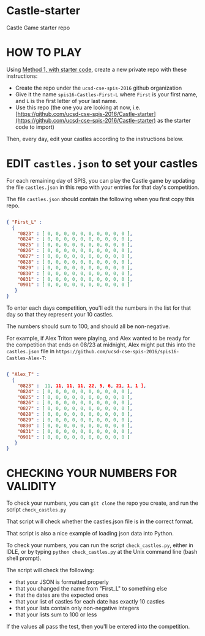 # Castle-starter

Castle Game starter repo

# HOW TO PLAY

Using [Method 1, with starter code](http://ucsd-cse-spis-2016.github.io/topics/github_create_repo/#method1), create a new private repo with these instructions:

* Create the repo under the `ucsd-cse-spis-2016` github organization
* Give it the name `spis16-Castles-First-L` where `First` is your first name, and `L` is the first letter of 
    your last name.
* Use this repo (the one you are looking at now, i.e. [https://github.com/ucsd-cse-spis-2016/Castle-starter](https://github.com/ucsd-cse-spis-2016/Castle-starter) as the starter code to import)

Then, every day, edit your castles according to the instructions below.

# EDIT `castles.json` to set your castles

For each remaining day of SPIS, you can play the Castle game by updating the file `castles.json` in this repo
with your entries for that day's competition.

The file `castles.json` should contain the following when you first copy this repo. 

```json

{ "First_L" : 
  { 
    "0823" : [ 0, 0, 0, 0, 0, 0, 0, 0, 0, 0 ],
    "0824" : [ 0, 0, 0, 0, 0, 0, 0, 0, 0, 0 ],
    "0825" : [ 0, 0, 0, 0, 0, 0, 0, 0, 0, 0 ],
    "0826" : [ 0, 0, 0, 0, 0, 0, 0, 0, 0, 0 ],
    "0827" : [ 0, 0, 0, 0, 0, 0, 0, 0, 0, 0 ],
    "0828" : [ 0, 0, 0, 0, 0, 0, 0, 0, 0, 0 ],
    "0829" : [ 0, 0, 0, 0, 0, 0, 0, 0, 0, 0 ],
    "0830" : [ 0, 0, 0, 0, 0, 0, 0, 0, 0, 0 ],
    "0831" : [ 0, 0, 0, 0, 0, 0, 0, 0, 0, 0 ],
    "0901" : [ 0, 0, 0, 0, 0, 0, 0, 0, 0, 0 ]
   }
}
```

To enter each days competition, you'll edit the numbers in the list for that day so that they represent your 10 castles.

The numbers should sum to 100, and should all be non-negative.



For example, if Alex Triton were playing, and Alex wanted to be ready for the competition that ends on 08/23 at midnight, 
Alex might put this into the `castles.json` file in `https://github.com/ucsd-cse-spis-2016/spis16-Castles-Alex-T`:

```json

{ "Alex_T" : 
  { 
    "0823" :  11, 11, 11, 11, 22, 5, 6, 21, 1, 1 ],
    "0824" : [ 0, 0, 0, 0, 0, 0, 0, 0, 0, 0 ],
    "0825" : [ 0, 0, 0, 0, 0, 0, 0, 0, 0, 0 ],
    "0826" : [ 0, 0, 0, 0, 0, 0, 0, 0, 0, 0 ],
    "0827" : [ 0, 0, 0, 0, 0, 0, 0, 0, 0, 0 ],
    "0828" : [ 0, 0, 0, 0, 0, 0, 0, 0, 0, 0 ],
    "0829" : [ 0, 0, 0, 0, 0, 0, 0, 0, 0, 0 ],
    "0830" : [ 0, 0, 0, 0, 0, 0, 0, 0, 0, 0 ],
    "0831" : [ 0, 0, 0, 0, 0, 0, 0, 0, 0, 0 ],
    "0901" : [ 0, 0, 0, 0, 0, 0, 0, 0, 0, 0 ]
   }
}
```

# CHECKING YOUR NUMBERS FOR VALIDITY

To check your numbers, you can `git clone` the repo you create, and run the script `check_castles.py`

That script will check whether the castles.json file is in the correct format.

That script is also a nice example of loading json data into Python.

To check your numbers, you can run the script `check_castles.py`, either in IDLE,
or by typing `python check_castles.py` at the Unix command line (bash shell prompt).

The script will check the following:

* that your JSON is formatted properly
* that you changed the name from "First_L" to something else
* that the dates are the expected ones
* that your list of castles for each date has exactly 10 castles
* that your lists contain only non-negative integers
* that your lists sum to 100 or less

If the values all pass the test, then you'll be entered into the competition.

